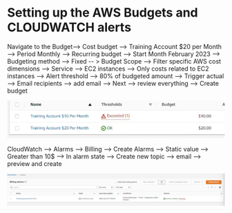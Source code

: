 # Setting up the AWS Budgets and CLOUDWATCH alerts

Navigate to the Budget--> Cost budget --> Training Account $20 per Month --> Period Monthly --> Recurring budget -->  Start Month February 2023 --> Budgeting method --> Fixed -- >
Budget Scope --> Filter specific AWS cost dimensions -->
Service --> EC2 instances --> Only costs related to EC2 instances --> Alert threshold --> 80% of budgeted amount --> Trigger actual --> Email recipients --> add email --> Next --> review everything --> Create budget

![alert](alert.png)

CloudWatch --> Alarms --> Billing --> Create Alarms --> Static value --> Greater than 10$ --> In alarm state --> Create new topic --> email --> preview and create 

![alert 2](alert2.png)